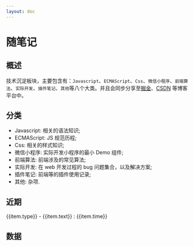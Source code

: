 ```yaml
---
layout: doc
---
```


<script setup>
  import { ref, onMounted, computed } from "vue";
  import { base } from '../../.vitepress/config/meta.mts'
  import { BlogData } from "../../.vitepress/config/nsBlog.mts";
  import DocsBlogCharts from "../../.vitepress/components/DocsBlogCharts.vue";

  const renderDate = ref([]);

  onMounted(() => {
    renderDate.value = getRenderDate(BlogData).sort((a, b) => new Date(b.time) - new Date(a.time));
  });

  let getRenderDate = (sourceDate) => {
    let arr = [];
    sourceDate.map(({ text, items }) => {
      if (items.length) {
        let list = [];
        items.map((item) => {
          list.push({ ...item, href: item.link.replace(/\.md$/, ""),type: text });
        });
        arr.push(...list);
      }
    });
    return arr;
  };

  let getRenderDateSlice = (date, length) => {
    return date.slice(0, length);
  }
</script>

# 随笔记

## 概述

技术沉淀板块，主要包含有：`Javascript`、`ECMAScript`、`Css`、`微信小程序`、`前端算法`、`实际开发`、`插件笔记`、`其他`等八个大类。并且会同步分享至[掘金](https://juejin.cn/user/1126374170967367/posts)、[CSDN](https://blog.csdn.net/weixin_44808483?type=blog) 等博客平台中。

## 分类

- Javascript: 相关的语法知识;
- ECMAScript: JS 规范历程;
- Css: 相关的样式知识;
- 微信小程序: 实际开发小程序的最小 Demo 组件;
- 前端算法: 前端涉及的常见算法;
- 实际开发: 在 web 开发过程的 bug 问题集合，以及解决方案;
- 插件笔记: 前端等的插件使用记录;
- 其他: 杂项.

## 近期

<div class="recent">
  <p v-for="(item, key) in getRenderDateSlice(renderDate, 8)" :key="key">
    <a :href="`${base.slice(0, base.length - 1)}${item.href}`">
      {{item.type}} - {{item.text}} : {{item.time}}
    </a>
  </p>
</div>

## 数据

<DocsBlogCharts />
